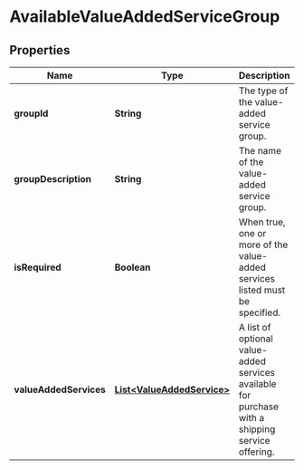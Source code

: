 # AvailableValueAddedServiceGroup

## Properties
Name | Type | Description | Notes
------------ | ------------- | ------------- | -------------
**groupId** | **String** | The type of the value-added service group. | 
**groupDescription** | **String** | The name of the value-added service group. | 
**isRequired** | **Boolean** | When true, one or more of the value-added services listed must be specified. | 
**valueAddedServices** | [**List&lt;ValueAddedService&gt;**](ValueAddedService.md) | A list of optional value-added services available for purchase with a shipping service offering. |  [optional]
